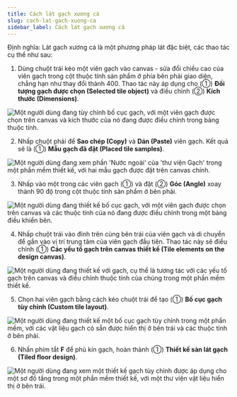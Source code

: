 ```yaml
---
title: Cách lát gạch xương cá
slug: cach-lat-gach-xuong-ca
sidebar_label: Cách lát gạch xương cá
---
```


Định nghĩa: Lát gạch xương cá là một phương pháp lát đặc biệt, các thao tác cụ thể như sau:

1. Dùng chuột trái kéo một viên gạch vào canvas - sửa đổi chiều cao của viên gạch trong cột thuộc tính sản phẩm ở phía bên phải giao diện, chẳng hạn như thay đổi thành 400. Thao tác này áp dụng cho (①) **Đối tượng gạch được chọn (Selected tile object)** và điều chỉnh (②) **Kích thước (Dimensions)**.

![Một người dùng đang tùy chỉnh bố cục gạch, với một viên gạch được chọn trên canvas và kích thước của nó đang được điều chỉnh trong bảng thuộc tính.](https://storage.googleapis.com/jegavn_kb/images/d6f0b711-6065-4af8-8b00-5ebbc7586711.png)

2. Nhấp chuột phải để **Sao chép (Copy)** và **Dán (Paste)** viên gạch. Kết quả sẽ là (①) **Mẫu gạch đã đặt (Placed tile samples)**.

![Một người dùng đang xem phần 'Nước ngoài' của 'thư viện Gạch' trong một phần mềm thiết kế, với hai mẫu gạch được đặt trên canvas chính.](https://storage.googleapis.com/jegavn_kb/images/3958d3d1-768c-4c4a-a087-6aaebac2289e.png)

3. Nhấp vào một trong các viên gạch (①) và đặt (②) **Góc (Angle)** xoay thành 90 độ trong cột thuộc tính sản phẩm ở bên phải.

![Một người dùng đang thiết kế bố cục gạch, với một viên gạch được chọn trên canvas và các thuộc tính của nó đang được điều chỉnh trong một bảng điều khiển bên.](https://storage.googleapis.com/jegavn_kb/images/e14739db-bfe7-405c-9a43-542085b26681.png)

4. Nhấp chuột trái vào đỉnh trên cùng bên trái của viên gạch và di chuyển để gắn vào vị trí trung tâm của viên gạch đầu tiên. Thao tác này sẽ điều chỉnh (①) **Các yếu tố gạch trên canvas thiết kế (Tile elements on the design canvas)**.

![Một người dùng đang thiết kế với gạch, cụ thể là tương tác với các yếu tố gạch trên canvas và điều chỉnh thuộc tính của chúng trong một phần mềm thiết kế.](https://storage.googleapis.com/jegavn_kb/images/6d0e4340-cb36-4366-bf2c-67924edc6f78.png)

5. Chọn hai viên gạch bằng cách kéo chuột trái để tạo (①) **Bố cục gạch tùy chỉnh (Custom tile layout)**.

![Một người dùng đang thiết kế một bố cục gạch tùy chỉnh trong một phần mềm, với các vật liệu gạch có sẵn được hiển thị ở bên trái và các thuộc tính ở bên phải.](https://storage.googleapis.com/jegavn_kb/images/2d281911-eff7-4247-b6c0-4664876c9896.png)

6. Nhấn phím tắt **F** để phủ kín gạch, hoàn thành (①) **Thiết kế sàn lát gạch (Tiled floor design)**.

![Một người dùng đang xem một thiết kế gạch tùy chỉnh được áp dụng cho một sơ đồ tầng trong một phần mềm thiết kế, với một thư viện vật liệu hiển thị ở bên trái.](https://storage.googleapis.com/jegavn_kb/images/4c092dfc-a605-41c6-b7cb-589bcb3825c0.png)